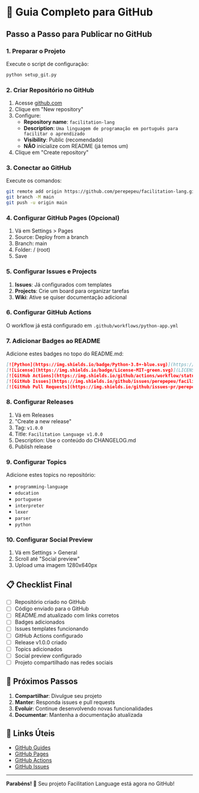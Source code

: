 # 🚀 Guia Completo para GitHub

## Passo a Passo para Publicar no GitHub

### 1. Preparar o Projeto

Execute o script de configuração:
```bash
python setup_git.py
```

### 2. Criar Repositório no GitHub

1. Acesse [github.com](https://github.com)
2. Clique em "New repository"
3. Configure:
   - **Repository name**: `facilitation-lang`
   - **Description**: `Uma linguagem de programação em português para facilitar o aprendizado`
   - **Visibility**: Public (recomendado)
   - **NÃO** inicialize com README (já temos um)
4. Clique em "Create repository"

### 3. Conectar ao GitHub

Execute os comandos:

```bash
git remote add origin https://github.com/perepepeu/facilitation-lang.git
git branch -M main
git push -u origin main
```

### 4. Configurar GitHub Pages (Opcional)

1. Vá em Settings > Pages
2. Source: Deploy from a branch
3. Branch: main
4. Folder: / (root)
5. Save

### 5. Configurar Issues e Projects

1. **Issues**: Já configurados com templates
2. **Projects**: Crie um board para organizar tarefas
3. **Wiki**: Ative se quiser documentação adicional

### 6. Configurar GitHub Actions

O workflow já está configurado em `.github/workflows/python-app.yml`

### 7. Adicionar Badges ao README

Adicione estes badges no topo do README.md:

```markdown
[![Python](https://img.shields.io/badge/Python-3.8+-blue.svg)](https://www.python.org/downloads/)
[![License](https://img.shields.io/badge/License-MIT-green.svg)](LICENSE)
[![GitHub Actions](https://img.shields.io/github/actions/workflow/status/perepepeu/facilitation-lang/python-app.yml?branch=main)](https://github.com/perepepeu/facilitation-lang/actions)
[![GitHub Issues](https://img.shields.io/github/issues/perepepeu/facilitation-lang)](https://github.com/perepepeu/facilitation-lang/issues)
[![GitHub Pull Requests](https://img.shields.io/github/issues-pr/perepepeu/facilitation-lang)](https://github.com/perepepeu/facilitation-lang/pulls)
```

### 8. Configurar Releases

1. Vá em Releases
2. "Create a new release"
3. Tag: `v1.0.0`
4. Title: `Facilitation Language v1.0.0`
5. Description: Use o conteúdo do CHANGELOG.md
6. Publish release

### 9. Configurar Topics

Adicione estes topics no repositório:
- `programming-language`
- `education`
- `portuguese`
- `interpreter`
- `lexer`
- `parser`
- `python`

### 10. Configurar Social Preview

1. Vá em Settings > General
2. Scroll até "Social preview"
3. Upload uma imagem 1280x640px

## 📋 Checklist Final

- [ ] Repositório criado no GitHub
- [ ] Código enviado para o GitHub
- [ ] README.md atualizado com links corretos
- [ ] Badges adicionados
- [ ] Issues templates funcionando
- [ ] GitHub Actions configurado
- [ ] Release v1.0.0 criado
- [ ] Topics adicionados
- [ ] Social preview configurado
- [ ] Projeto compartilhado nas redes sociais

## 🎯 Próximos Passos

1. **Compartilhar**: Divulgue seu projeto
2. **Manter**: Responda issues e pull requests
3. **Evoluir**: Continue desenvolvendo novas funcionalidades
4. **Documentar**: Mantenha a documentação atualizada

## 🔗 Links Úteis

- [GitHub Guides](https://guides.github.com/)
- [GitHub Pages](https://pages.github.com/)
- [GitHub Actions](https://github.com/features/actions)
- [GitHub Issues](https://guides.github.com/features/issues/)

---

**Parabéns!** 🎉 Seu projeto Facilitation Language está agora no GitHub! 